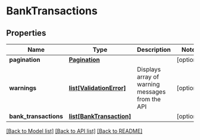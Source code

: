 # BankTransactions

## Properties
Name | Type | Description | Notes
------------ | ------------- | ------------- | -------------
**pagination** | [**Pagination**](Pagination.md) |  | [optional] 
**warnings** | [**list[ValidationError]**](ValidationError.md) | Displays array of warning messages from the API | [optional] 
**bank_transactions** | [**list[BankTransaction]**](BankTransaction.md) |  | [optional] 

[[Back to Model list]](../README.md#documentation-for-models) [[Back to API list]](../README.md#documentation-for-api-endpoints) [[Back to README]](../README.md)


